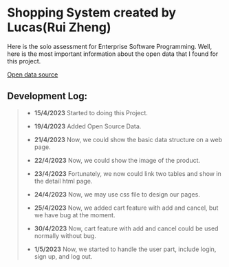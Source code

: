 # Shopping System created by Lucas(Rui Zheng)
Here is the solo assessment for Enterprise Software Programming. Well, here is the most important information about the open data that I found for this project.

[Open data source](https://data.world/promptcloud/amazon-product-dataset-2020/workspace/file?filename=marketing_sample_for_amazon_com-ecommerce__20200101_20200131__10k_data.csv%2Fhome%2Fsdf%2Fmarketing_sample_for_amazon_com-ecommerce__20200101_20200131__10k_data.csv)

## Development Log:

> * **15/4/2023** Started to doing this Project.
> 
> * **19/4/2023** Added Open Source Data.
> 
> * **21/4/2023** Now, we could show the basic data structure on a web page.
> 
> * **22/4/2023** Now, we could show the image of the product.
> 
> * **23/4/2023** Fortunately, we now could link two tables and show in the detail html page.
> 
> * **24/4/2023** Now, we may use css file to design our pages.
> 
> * **25/4/2023** Now, we added cart feature with add and cancel, but we have bug at the moment.
> 
> * **30/4/2023** Now, cart feature with add and cancel could be used normally without bug.
> 
> * **1/5/2023** Now, we started to handle the user part, include login, sign up, and log out.